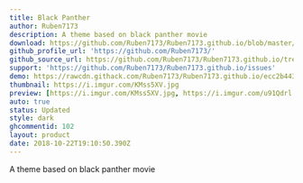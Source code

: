 ```yaml
---
title: Black Panther
author: Ruben7173
description: A theme based on black panther movie
download: https://github.com/Ruben7173/Ruben7173.github.io/blob/master/BetterDiscord-Themes/BlackPanther-Theme/blackpanther.theme.css
github_profile_url: 'https://github.com/Ruben7173/'
github_source_url: https://github.com/Ruben7173/Ruben7173.github.io/tree/master/BetterDiscord-Themes/BlackPanther-Theme
support: 'https://github.com/Ruben7173/Ruben7173.github.io/issues'
demo: https://rawcdn.githack.com/Ruben7173/Ruben7173.github.io/ecc2b443c2261c36d06f3204fcd47f99ccf054a5/BetterDiscord-Themes/BlackPanther-Theme/blackpanther.theme.css
thumbnail: https://i.imgur.com/KMss5XV.jpg
preview: [https://i.imgur.com/KMss5XV.jpg, https://i.imgur.com/u91Qdrl.jpg, https://i.imgur.com/68uXjJv.jpg, https://i.imgur.com/mk4aeVB.jpg, https://i.imgur.com/wfFdhDG.png, https://i.imgur.com/JfGOewi.jpg]
auto: true
status: Updated
style: dark
ghcommentid: 102
layout: product
date: 2018-10-22T19:10:50.390Z
---
```

A theme based on black panther movie